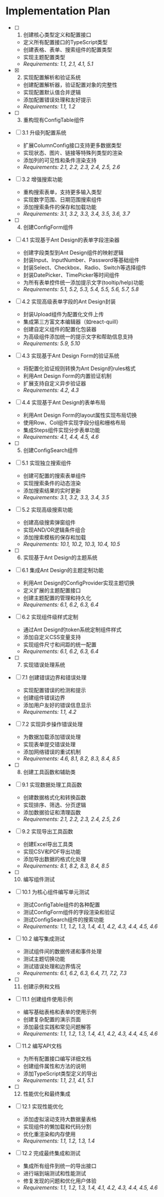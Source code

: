 # Implementation Plan

- [ ] 1. 创建核心类型定义和配置接口

  - 定义所有配置接口的TypeScript类型
  - 创建表格、表单、搜索组件的配置类型
  - 实现主题配置类型
  - _Requirements: 1.1, 2.1, 4.1, 5.1_

- [x] 2. 实现配置解析和验证系统


  - 创建配置解析器，验证配置对象的完整性
  - 实现配置默认值合并逻辑
  - 添加配置错误处理和友好提示
  - _Requirements: 1.1, 1.2_

- [ ] 3. 重构现有ConfigTable组件





























- [ ] 3.1 升级列配置系统



  - 扩展ColumnConfig接口支持更多数据类型
  - 实现状态、图片、链接等特殊列类型的渲染
  - 添加列的可见性和条件渲染支持
  - _Requirements: 2.1, 2.2, 2.3, 2.4, 2.5, 2.6_


- [ ] 3.2 增强搜索功能


  - 重构搜索表单，支持更多输入类型
  - 实现数字范围、日期范围搜索组件
  - 添加搜索条件的保存和加载功能
  - _Requirements: 3.1, 3.2, 3.3, 3.4, 3.5, 3.6, 3.7_

- [ ] 4. 创建ConfigForm组件



- [ ] 4.1 实现基于Ant Design的表单字段渲染器


  - 创建字段类型到Ant Design组件的映射逻辑
  - 封装Input、InputNumber、Password等基础组件
  - 封装Select、Checkbox、Radio、Switch等选择组件
  - 封装DatePicker、TimePicker等时间组件
  - 为所有表单控件统一添加提示文字(tooltip/help)功能
  - _Requirements: 5.1, 5.2, 5.3, 5.4, 5.5, 5.6, 5.7, 5.8_

- [ ] 4.2 实现高级表单字段的Ant Design封装
  - 封装Upload组件为配置化文件上传
  - 集成第三方富文本编辑器（如react-quill）
  - 创建自定义组件的配置化包装器
  - 为高级组件添加统一的提示文字和帮助信息支持
  - _Requirements: 5.9, 5.10_

- [ ] 4.3 实现基于Ant Design Form的验证系统
  - 将配置化验证规则转换为Ant Design的rules格式
  - 利用Ant Design Form的内置验证机制
  - 扩展支持自定义异步验证器
  - _Requirements: 4.2, 4.3_

- [ ] 4.4 实现基于Ant Design的表单布局
  - 利用Ant Design Form的layout属性实现布局切换
  - 使用Row、Col组件实现字段分组和栅格布局
  - 集成Steps组件实现分步表单功能
  - _Requirements: 4.1, 4.4, 4.5, 4.6_

- [ ] 5. 创建ConfigSearch组件
- [ ] 5.1 实现独立搜索组件
  - 创建可配置的搜索表单组件
  - 实现搜索条件的动态渲染
  - 添加搜索结果的实时更新
  - _Requirements: 3.1, 3.2, 3.3, 3.4, 3.5_

- [ ] 5.2 实现高级搜索功能
  - 创建高级搜索弹窗组件
  - 实现AND/OR逻辑条件组合
  - 添加搜索模板的保存和加载
  - _Requirements: 10.1, 10.2, 10.3, 10.4, 10.5_

- [ ] 6. 实现基于Ant Design的主题系统
- [ ] 6.1 集成Ant Design的主题定制功能
  - 利用Ant Design的ConfigProvider实现主题切换
  - 定义扩展的主题配置接口
  - 创建主题配置的管理和持久化
  - _Requirements: 6.1, 6.2, 6.3, 6.4_

- [ ] 6.2 实现组件级样式定制
  - 通过Ant Design的token系统定制组件样式
  - 添加自定义CSS变量支持
  - 实现组件尺寸和间距的统一配置
  - _Requirements: 6.1, 6.2, 6.3, 6.4_



- [ ] 7. 实现错误处理系统
- [ ] 7.1 创建错误边界和错误处理
  - 实现配置错误的检测和提示
  - 创建组件错误边界
  - 添加用户友好的错误信息显示
  - _Requirements: 1.1, 4.2_

- [ ] 7.2 实现异步操作错误处理
  - 为数据加载添加错误处理
  - 实现表单提交错误处理
  - 添加网络错误的重试机制
  - _Requirements: 4.6, 8.1, 8.2, 8.3, 8.4, 8.5_

- [ ] 8. 创建工具函数和辅助类
- [ ] 9.1 实现数据处理工具函数
  - 创建数据格式化和转换函数
  - 实现排序、筛选、分页逻辑
  - 添加数据验证和清理函数
  - _Requirements: 2.1, 2.2, 2.3, 2.4, 2.5, 2.6_

- [ ] 9.2 实现导出工具函数
  - 创建Excel导出工具类
  - 实现CSV和PDF导出功能
  - 添加导出数据的格式化处理
  - _Requirements: 8.1, 8.2, 8.3, 8.4, 8.5_

- [ ] 10. 编写组件测试
- [ ] 10.1 为核心组件编写单元测试
  - 测试ConfigTable组件的各种配置
  - 测试ConfigForm组件的字段渲染和验证
  - 测试ConfigSearch组件的搜索功能
  - _Requirements: 1.1, 1.2, 1.3, 1.4, 4.1, 4.2, 4.3, 4.4, 4.5, 4.6_

- [ ] 10.2 编写集成测试




  - 测试组件间的数据传递和事件处理
  - 测试主题切换功能
  - 测试错误处理和边界情况
  - _Requirements: 6.1, 6.2, 6.3, 6.4, 7.1, 7.2, 7.3_

- [ ] 11. 创建示例和文档
- [ ] 11.1 创建组件使用示例
  - 编写基础表格和表单的使用示例
  - 创建复杂配置的演示页面
  - 添加最佳实践和常见问题解答
  - _Requirements: 1.1, 1.2, 1.3, 1.4, 4.1, 4.2, 4.3, 4.4, 4.5, 4.6_

- [ ] 11.2 编写API文档
  - 为所有配置接口编写详细文档
  - 创建组件属性和方法的说明
  - 添加TypeScript类型定义的导出
  - _Requirements: 1.1, 2.1, 4.1, 5.1_

- [ ] 12. 性能优化和最终集成
- [ ] 12.1 实现性能优化
  - 添加虚拟滚动支持大数据量表格
  - 实现组件的懒加载和代码分割
  - 优化重渲染和内存使用
  - _Requirements: 1.1, 1.2, 1.3, 1.4_

- [ ] 12.2 完成最终集成和测试
  - 集成所有组件到统一的导出接口
  - 进行端到端测试和性能测试
  - 修复发现的问题和优化用户体验
  - _Requirements: 1.1, 1.2, 1.3, 1.4, 4.1, 4.2, 4.3, 4.4, 4.5, 4.6_